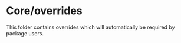 # Core/overrides

This folder contains overrides which will automatically be required by package users.
